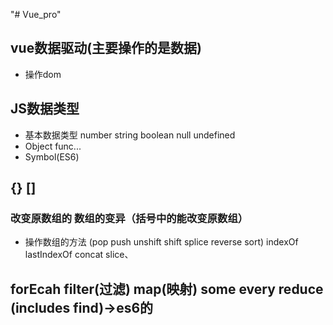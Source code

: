 "# Vue_pro"
## vue数据驱动(主要操作的是数据)
- 操作dom

## JS数据类型
- 基本数据类型   number string boolean null undefined
- Object func...
- Symbol(ES6)

## {} []
### 改变原数组的 数组的变异（括号中的能改变原数组）
- 操作数组的方法  (pop push unshift shift splice reverse sort) indexOf lastIndexOf concat slice、

## forEcah filter(过滤) map(映射) some every reduce (includes find)->es6的